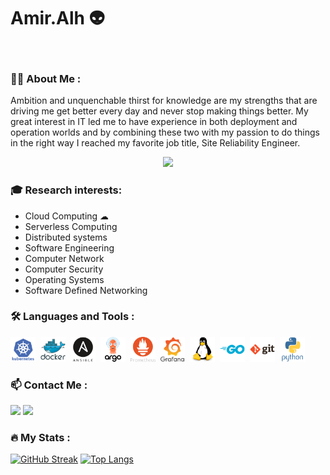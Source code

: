 # Amir.Alh 👽

<img src="https://komarev.com/ghpvc/?username=AmirAllahveran&style=flat-square&color=blue" alt=""/>

### :man_technologist: About Me :
Ambition and unquenchable thirst for knowledge are my strengths that are driving me get better every day and never stop
making things better. My great interest in IT led me to have experience in both deployment and operation worlds and by
combining these two with my passion to do things in the right way I reached my favorite job title, Site Reliability Engineer.
<div id="header" align="center">
  <img src="https://media.giphy.com/media/M9gbBd9nbDrOTu1Mqx/giphy.gif" width="100"/>
</div>

### 🎓 Research interests:
  - Cloud Computing ☁
  - Serverless Computing
  - Distributed systems
  - Software Engineering
  - Computer Network
  - Computer Security
  - Operating Systems
  - Software Defined Networking

### :hammer_and_wrench: Languages and Tools :
<div>
    <img src="https://github.com/devicons/devicon/blob/master/icons/kubernetes/kubernetes-plain-wordmark.svg" title="Kubernetes" alt="Kubernetes" width="40" height="40"/>&nbsp;
    <img src="https://github.com/devicons/devicon/blob/master/icons/docker/docker-original-wordmark.svg" title="Docker" alt="Docker" width="40" height="40"/>&nbsp;
    <img src="https://github.com/devicons/devicon/blob/master/icons/ansible/ansible-original-wordmark.svg" title="Ansible" alt="Ansible" width="40" height="40"/>&nbsp;
    <img src="https://github.com/devicons/devicon/blob/master/icons/argocd/argocd-original-wordmark.svg" title="Argocd" alt="Argocd" width="40" height="40"/>&nbsp;
    <img src="https://github.com/devicons/devicon/blob/master/icons/prometheus/prometheus-original-wordmark.svg" title="Prometheus" alt="Prometheus" width="40" height="40"/>&nbsp;
    <img src="https://github.com/devicons/devicon/blob/master/icons/grafana/grafana-original-wordmark.svg" title="Grafana" alt="Grafana" width="40" height="40"/>&nbsp;
    <img src="https://github.com/devicons/devicon/blob/master/icons/linux/linux-original.svg" title="Linux" alt="Linux" width="40" height="40"/>&nbsp;
    <img src="https://github.com/devicons/devicon/blob/master/icons/go/go-original-wordmark.svg" title="Golang" alt="Golang" width="40" height="40"/>&nbsp;
    <img src="https://github.com/devicons/devicon/blob/master/icons/git/git-original-wordmark.svg" title="Git" alt="Git" width="40" height="40"/>&nbsp;
    <img src="https://github.com/devicons/devicon/blob/master/icons/python/python-original-wordmark.svg" title="Python" alt="Python" width="40" height="40"/>&nbsp;
</div>

### :mailbox: Contact Me :
[![](https://img.shields.io/badge/-AmirAllahveran-lightgray?style=for-the-badge&logo=linkedin)](https://www.linkedin.com/in/amir-allahveran-2471821a2/)
[![](https://img.shields.io/badge/-amir79allavhern@gmail.com-lightgray?style=for-the-badge&logo=gmail)](mailto:amir79allahvern@gmail.com)

### :fire: My Stats :
[![GitHub Streak](http://github-readme-streak-stats.herokuapp.com?user=AmirAllahveran&theme=dark&date_format=M%20j%5B%2C%20Y%5D)](https://git.io/streak-stats)
[![Top Langs](https://github-readme-stats.vercel.app/api/top-langs/?username=AmirAllahveran&layout=compact&theme=vision-friendly-dark)](https://github.com/anuraghazra/github-readme-stats)
